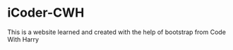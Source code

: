 # iCoder-CWH
This is a website learned and created with the help of bootstrap from Code With Harry 
